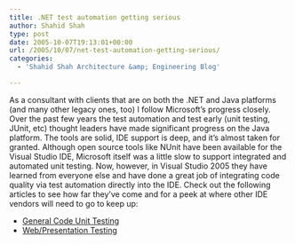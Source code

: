 ```yaml
---
title: .NET test automation getting serious
author: Shahid Shah
type: post
date: 2005-10-07T19:13:01+00:00
url: /2005/10/07/net-test-automation-getting-serious/
categories:
  - 'Shahid Shah Architecture &amp; Engineering Blog'

---
```

As a consultant with clients that are on both the .NET and Java platforms (and many other legacy ones, too) I follow Microsoft&#8217;s progress closely. Over the past few years the test automation and test early (unit testing, JUnit, etc) thought leaders have made significant progress on the Java platform. The tools are solid, IDE support is deep, and it&#8217;s almost taken for granted. Although open source tools like NUnit have been available for the Visual Studio IDE, Microsoft itself was a little slow to support integrated and automated unit testing. Now, however, in Visual Studio 2005 they have learned from everyone else and have done a great job of integrating code quality via test automation directly into the IDE. Check out the following articles to see how far they&#8217;ve come and for a peek at where other IDE vendors will need to go to keep up:

  * [General Code Unit Testing][1]
  * [Web/Presentation Testing][2]

 [1]: http://msdn.microsoft.com/library/default.asp?url=/library/en-us/dnvs05/html/UTFwVS05TmSys.asp
 [2]: http://msdn.microsoft.com/library/default.asp?url=/library/en-us/dnvs05/html/VS05TmSysWebTst.asp